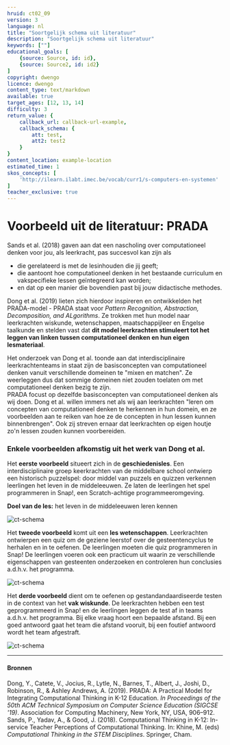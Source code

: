 ```yaml
---
hruid: ct02_09
version: 3
language: nl
title: "Soortgelijk schema uit literatuur"
description: "Soortgelijk schema uit literatuur"
keywords: [""]
educational_goals: [
    {source: Source, id: id}, 
    {source: Source2, id: id2}
]
copyright: dwengo
licence: dwengo
content_type: text/markdown
available: true
target_ages: [12, 13, 14]
difficulty: 3
return_value: {
    callback_url: callback-url-example,
    callback_schema: {
        att: test,
        att2: test2
    }
}
content_location: example-location
estimated_time: 1
skos_concepts: [
    'http://ilearn.ilabt.imec.be/vocab/curr1/s-computers-en-systemen'
]
teacher_exclusive: true
---
```

# Voorbeeld uit de literatuur: PRADA
 
Sands et al. (2018) gaven aan dat een nascholing over computationeel denken voor jou, als leerkracht, pas succesvol kan zijn als<br>
- die gerelateerd is met de lesinhouden die jij geeft;
- die aantoont hoe computationeel denken in het bestaande curriculum en vakspecifieke lessen geïntegreerd kan worden;
- en dat op een manier die bovendien past bij jouw didactische methodes.

Dong et al. (2019) lieten zich hierdoor inspireren en ontwikkelden het PRADA-model - PRADA staat voor *Pattern Recognition, Abstraction, Decomposition, and ALgorithms*. Ze trokken met hun model naar leerkrachten wiskunde, wetenschappen, maatschappijleer en Engelse taalkunde en stelden vast dat **dit model leerkrachten stimuleert tot het leggen van linken tussen computationeel denken en hun eigen lesmateriaal**. 

<div class="alert alert-box alert-success">
Het onderzoek van Dong et al. toonde aan dat interdisciplinaire leerkrachtenteams in staat zijn de basisconcepten van computationeel denken vanuit verschillende domeinen te "mixen en matchen". Ze weerleggen dus dat sommige domeinen niet zouden toelaten om met computationeel denken bezig te zijn.
</div>

<div class="alert alert-box alert-secondary">
PRADA focust op dezelfde basisconcepten van computationeel denken als wij doen. Dong et al. willen immers net als wij aan leerkrachten "leren om concepten van computationeel denken te herkennen in hun domein, en ze voorbeelden aan te reiken van hoe ze de concepten in hun lessen kunnen binnenbrengen". Ook zij streven ernaar dat leerkrachten op eigen houtje zo'n lessen zouden kunnen voorbereiden.
</div> 

### Enkele voorbeelden afkomstig uit het werk van Dong et al.

Het **eerste voorbeeld** situeert zich in de **geschiedenisles**. Een interdisciplinaire groep keerkrachten van de middelbare school ontwierp een historisch puzzelspel: door middel van puzzels en quizzen  verkennen leerlingen het leven in de middeleeuwen. Ze laten de leerlingen het spel programmeren in Snap!, een Scratch-achtige programmeeromgeving.

**Doel van de les:** het leven in de middeleeuwen leren kennen

![ct-schema](@learning-object/m_ct02_09a/nl/3)

Het **tweede voorbeeld** komt uit een **les wetenschappen**. Leerkrachten ontwierpen een quiz om de geziene leerstof over de gesteentencyclus te herhalen en in te oefenen. De leerlingen moeten die quiz programmeren in Snap! De leerlingen voeren ook een practicum uit waarin ze verschillende eigenschappen van gesteenten onderzoeken en controleren hun conclusies a.d.h.v. het programma.   

![ct-schema](@learning-object/m_ct02_09b/nl/3)

Het **derde voorbeeld** dient om te oefenen op gestandandaardiseerde testen in de context van het **vak wiskunde**. De leerkrachten hebben een test geprogrammeerd in Snap! en de leerlingen leggen de test af in teams a.d.h.v. het programma. Bij elke vraag hoort een bepaalde afstand. Bij een goed antwoord gaat het team die afstand vooruit, bij een foutief antwoord wordt het team afgestraft.   

![ct-schema](@learning-object/m_ct02_09c/nl/3)

--------------------
#### Bronnen
Dong, Y., Catete, V., Jocius, R., Lytle, N., Barnes, T., Albert, J., Joshi, D., Robinson, R., & Ashley Andrews, A. (2019). PRADA: A Practical Model for Integrating Computational Thinking in K-12 Education. *In Proceedings of the 50th ACM Technical Symposium on Computer Science Education (SIGCSE '19)*. Association for Computing Machinery, New York, NY, USA, 906–912.<br>
Sands, P., Yadav, A., & Good, J. (2018). Computational Thinking in K-12: In-service Teacher Perceptions of Computational Thinking. In: Khine, M. (eds) *Computational Thinking in the STEM Disciplines*. Springer, Cham.
